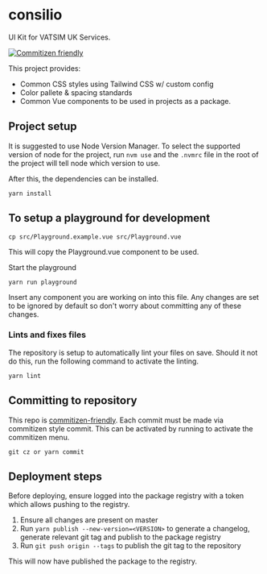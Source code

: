 # consilio

UI Kit for VATSIM UK Services.

[![Commitizen friendly](https://img.shields.io/badge/commitizen-friendly-brightgreen.svg)](http://commitizen.github.io/cz-cli/)

This project provides:

- Common CSS styles using Tailwind CSS w/ custom config
- Color pallete & spacing standards
- Common Vue components to be used in projects as a package.

## Project setup

It is suggested to use Node Version Manager.
To select the supported version of node for the project, run `nvm use`
and the `.nvmrc` file in the root of the project will tell node which version to use.

After this, the dependencies can be installed.

```
yarn install
```

## To setup a playground for development

```
cp src/Playground.example.vue src/Playground.vue
```

This will copy the Playground.vue component to be used.

Start the playground

```
yarn run playground
```

Insert any component you are working on into this file. Any changes are set to be ignored by default so don't worry about committing any of these changes.

### Lints and fixes files

The repository is setup to automatically lint your files on save.
Should it not do this, run the following command to activate the linting.

```
yarn lint
```

## Committing to repository

This repo is [commitizen-friendly](https://github.com/commitizen/cz-cli).
Each commit must be made via commitizen style commit. This can be activated by running to activate the commitizen menu.

```
git cz or yarn commit
```

## Deployment steps

Before deploying, ensure logged into the package registry with a token which allows pushing to the registry.

1. Ensure all changes are present on master
2. Run `yarn publish --new-version=<VERSION>` to generate a
   changelog, generate relevant git tag and publish to the package registry
3. Run `git push origin --tags` to publish the git tag to the repository

This will now have published the package to the registry.
